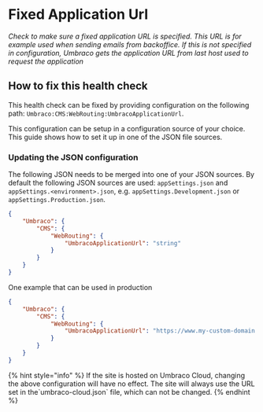 # Fixed Application Url

_Check to make sure a fixed application URL is specified. This URL is for example used when sending emails from backoffice. If this is not specified in configuration, Umbraco gets the application URL from last host used to request the application_

## How to fix this health check

This health check can be fixed by providing configuration on the following path: `Umbraco:CMS:WebRouting:UmbracoApplicationUrl`.

This configuration can be setup in a configuration source of your choice. This guide shows how to set it up in one of the JSON file sources.

### Updating the JSON configuration

The following JSON needs to be merged into one of your JSON sources. By default the following JSON sources are used: `appSettings.json` and `appSettings.<environment>.json`, e.g. `appSettings.Development.json` or `appSettings.Production.json`.

```json
{
    "Umbraco": {
        "CMS": {
            "WebRouting": {
                "UmbracoApplicationUrl": "string"
            }
        }
    }
}
```

One example that can be used in production

```json
{
    "Umbraco": {
        "CMS": {
            "WebRouting": {
                "UmbracoApplicationUrl": "https://www.my-custom-domain.com/"
            }
        }
    }
}
```

{% hint style="info" %}
If the site is hosted on Umbraco Cloud, changing the above configuration will have no effect. The site will always use the URL set in the\`umbraco-cloud.json\` file, which can not be changed.
{% endhint %}
